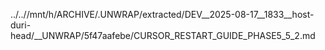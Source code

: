 ../..//mnt/h/ARCHIVE/.UNWRAP/extracted/DEV__2025-08-17__1833__host-duri-head/__UNWRAP/5f47aafebe/CURSOR_RESTART_GUIDE_PHASE5_5_2.md